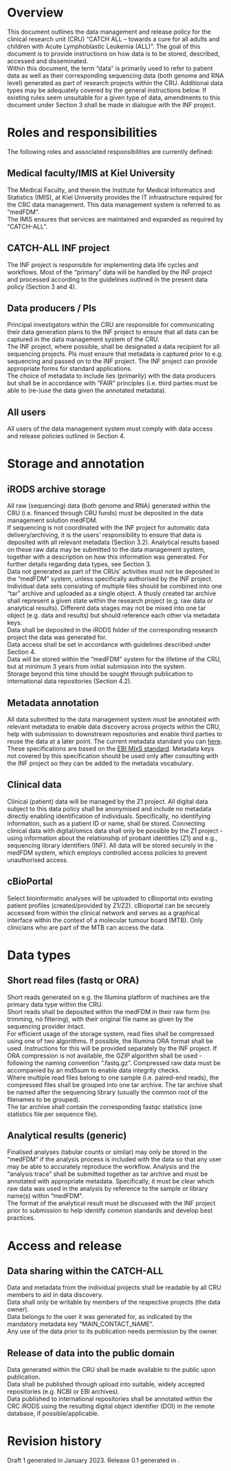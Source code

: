 
# Overview 
This document outlines the data management and release policy for the clinical research unit (CRU) “CATCH ALL – towards a cure for all adults and children with Acute Lymphoblastic Leukemia (ALL)”. The goal of this document is to provide instructions on how data is to be stored, described, accessed and disseminated.  
Within this document, the term “data” is primarily used to refer to patient data  as well as their corresponding sequencing data (both genome and RNA level) generated as part of research projects within the CRU. Additional data types may be adequately covered by the general instructions below. If existing rules seem unsuitable for a given type of data, amendments to this document under Section 3 shall be made in dialogue with the INF project.   
# Roles and responsibilities 
The following roles and associated responsibilities are currently defined: 
## Medical faculty/IMIS at Kiel University
The Medical Faculty, and therein the Institute for Medical Informatics and Statistics (IMIS), at Kiel University provides the IT infrastructure required for the CRC data management. This data management system is referred to as “medFDM”.  
The IMIS ensures that services are maintained and expanded as required by “CATCH-ALL”.   
## CATCH-ALL INF project
The INF project is responsible for implementing data life cycles and workflows. Most of the “primary” data will be handled by the INF project and processed according to the guidelines outlined in the present data policy (Section 3 and 4). 
## Data producers / PIs
Principal investigators within the CRU are responsible for communicating their data generation plans to the INF project to ensure that all data can be captured in the data management system of the CRU.  
The INF project, where possible, shall be designated a data recipient for all sequencing projects. 
PIs must ensure that metadata is captured prior to e.g. sequencing and passed on to the INF project. The INF project can provide appropriate forms for standard applications.  
The choice of metadata to include lies (primarily) with the data producers but shall be in accordance with “FAIR” principles (i.e. third parties must be able to (re-)use the data given the annotated metadata). 
## All users
All users of the data management system must comply with data access and release policies outlined in Section 4. 
# Storage and annotation 
## iRODS archive storage
All raw (sequencing) data (both genome and RNA) generated within the CRU (i.e. financed through CRU funds) must be deposited in the data management solution medFDM.  
If sequencing is not coordinated with the INF project for automatic data delivery/archiving, it is the users’ responsibility to ensure that data is deposited with all relevant metadata (Section 3.2). 
Analytical results based on these raw data may be submitted to the data management system, together with a description on how this information was generated. For further details regarding data types, see Section 3.    
Data not generated as part of the CRUs’ activities must not be deposited  in the “medFDM” system, unless specifically authorised by the INF project.  
Individual data sets consisting of multiple files should be combined into one “tar” archive and uploaded as a single object. A thusly created tar archive shall represent a given state within the research project (e.g. raw data or analytical results). Different data stages may not be mixed into one tar object (e.g. data and results) but should reference each other via metadata keys.  
Data shall be deposited in the iRODS folder of the corresponding research project the data was generated for.  
Data access shall be set in accordance with guidelines described under Section 4.  
Data will be stored within the “medFDM” system for the lifetime of the CRU, but at minimum 3 years from initial submission into the system.  
Storage beyond this time should be sought through publication to international data repositories (Section 4.2).   
## Metadata annotation
All data submitted to the data management system must be annotated with relevant metadata to enable data discovery across projects within the CRU, help with submission to downstream repositories and enable third parties to reuse the data at a later point. The current metadata standard you can [here](https://github.com/ikmb/catch-all/blob/main/metadata/1.0/metadata.md).  
These specifications are based on the [EBI MIxS standard](http://www.ebi.ac.uk/ena/submit/mixs-checklists). Metadata keys not covered by this specification should be used only after consulting with the INF project so they can be added to the metadata vocabulary.  
## Clinical data
Clinical (patient) data will be managed by the Z1 project. All digital data subject to this data policy shall be anonymised and include no metadata directly enabling identification of individuals. Specifically, no identifying information, such as a patient ID or name, shall be stored.  Connecting clinical data with digital/omics data shall only be possible by the Z1 project - using information about the relationship of probant identities (Z1) and e.g., sequencing library identifiers (INF). All data will be stored securely in the medFDM system, which employs controlled access policies to prevent unauthorised access. 
## cBioPortal
Select bioinformatic analyses will be uploaded to cBioportal into existing patient profiles (created/provided by Z1/Z2). cBioportal can be securely accessed from within the clinical network and serves as a graphical interface within the context of a molecular tumour board (MTB). Only clinicians  who are part of the MTB can access the data. 
# Data types 
 ## Short read files (fastq or ORA)
Short reads generated on e.g. the Illumina platform of machines are the primary data type within the CRU.  
Short reads shall be deposited within the medFDM in their raw form (no trimming, no filtering), with their original file name as given by the sequencing provider intact.  
For efficient usage of the storage system, read files shall be compressed using one of two algorithms. If possible, the Illumina ORA format shall be used. Instructions for this will be provided separately by the INF project. If ORA compression is not available, the GZIP algorithm shall be used - following the naming convention “.fastq.gz”. 
Compressed raw data must be accompanied by an md5sum to enable data integrity checks.  
Where multiple read files belong to one sample (i.e. paired-end reads), the compressed files shall be grouped into one tar archive. The tar archive shall be named after the sequencing library (usually the common root of the filenames to be grouped).  
The tar archive shall contain the corresponding fastqc statistics (one statistics file per sequence file).  
## Analytical results (generic) 
Finalised analyses (tabular counts or similar) may only be stored in the “medFDM” if the analysis process is included with the data so that any user may be able to accurately reproduce the workflow. Analysis and the “analysis trace” shall be submitted together as tar archive and must be annotated with appropriate metadata. Specifically, it must be clear which raw data was used in the analysis by reference to the sample or library name(s) within “medFDM".  
The format of the analytical result must be discussed with the INF project prior to submission to help identify common standards and develop best practices.  
# Access and release 
## Data sharing within the CATCH-ALL
Data and metadata from the individual projects shall be readable by all CRU members to aid in data discovery.  
Data shall only be writable by members of the respective projects (the data owner).  
Data belongs to the user it was generated for, as indicated by the mandatory metadata key “MAIN\_CONTACT\_NAME”.  
Any use of the data prior to its publication needs permission by the owner.   
## Release of data into the public domain
Data generated within the CRU shall be made available to the public upon publication.  
Data shall be published through upload into suitable, widely accepted repositories (e.g. NCBI or EBI archives).  
Data published to international repositories shall be annotated within the CRC iRODS using the resulting digital object identifier (DOI) in the remote database, if possible/applicable.  
# Revision history 
Draft 1 generated in January 2023. 
Release 0.1 generated in .  
